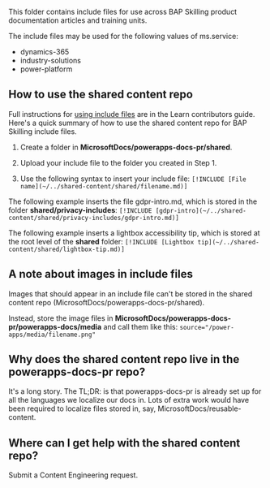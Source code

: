 This folder contains include files for use across BAP Skilling product documentation articles and training units.

The include files may be used for the following values of ms.service:

- dynamics-365
- industry-solutions
- power-platform

## How to use the shared content repo

Full instructions for [using include files](/help/platform/includes-best-practices?branch=main) are in the Learn contributors guide. Here's a quick summary of how to use the shared content repo for BAP Skilling include files.

1. Create a folder in **MicrosoftDocs/powerapps-docs-pr/shared**.

1. Upload your include file to the folder you created in Step 1.

1. Use the following syntax to insert your include file: `[!INCLUDE [File name](~/../shared-content/shared/filename.md)]`

The following example inserts the file gdpr-intro.md, which is stored in the folder **shared/privacy-includes**: `[!INCLUDE [gdpr-intro](~/../shared-content/shared/privacy-includes/gdpr-intro.md)]`

The following example inserts a lightbox accessibility tip, which is stored at the root level of the **shared** folder: `[!INCLUDE [Lightbox tip](~/../shared-content/shared/lightbox-tip.md)]`

## A note about images in include files

Images that should appear in an include file can't be stored in the shared content repo (MicrosoftDocs/powerapps-docs-pr/shared).

Instead, store the image files in **MicrosoftDocs/powerapps-docs-pr/powerapps-docs/media** and call them like this: `source="/power-apps/media/filename.png"`

## Why does the shared content repo live in the powerapps-docs-pr repo?

It's a long story. The TL;DR: is that powerapps-docs-pr is already set up for all the languages we localize our docs in. Lots of extra work would have been required to localize files stored in, say, MicrosoftDocs/reusable-content.

## Where can I get help with the shared content repo?

Submit a Content Engineering request.
